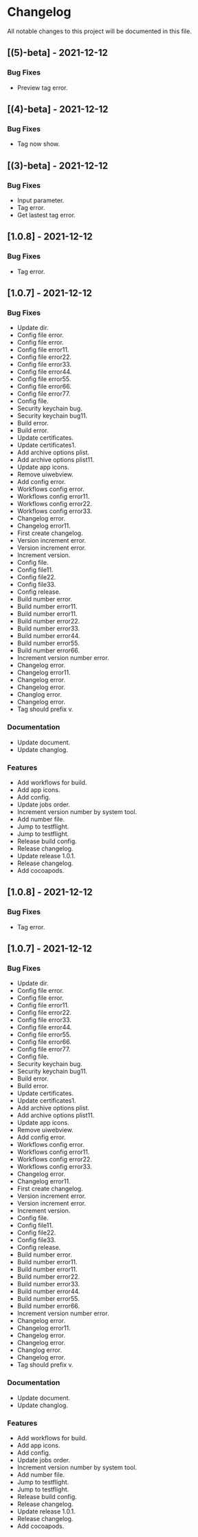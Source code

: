 # Changelog
All notable changes to this project will be documented in this file.

## [(5)-beta] - 2021-12-12

### Bug Fixes

- Preview tag error.

<!-- generated by git-cliff -->
## [(4)-beta] - 2021-12-12

### Bug Fixes

- Tag now show.

<!-- generated by git-cliff -->
## [(3)-beta] - 2021-12-12

### Bug Fixes

- Input parameter.
- Tag error.
- Get lastest tag error.

## [1.0.8] - 2021-12-12

### Bug Fixes

- Tag error.

## [1.0.7] - 2021-12-12

### Bug Fixes

- Update dir.
- Config file error.
- Config file error.
- Config file error11.
- Config file error22.
- Config file error33.
- Config file error44.
- Config file error55.
- Config file error66.
- Config file error77.
- Config file.
- Security keychain bug.
- Security keychain bug11.
- Build error.
- Build error.
- Update certificates.
- Update certificates1.
- Add archive options plist.
- Add archive options plist11.
- Update app icons.
- Remove uiwebview.
- Add config error.
- Workflows config error.
- Workflows config error11.
- Workflows config error22.
- Workflows config error33.
- Changelog error.
- Changelog error11.
- First create changelog.
- Version increment error.
- Version increment error.
- Increment version.
- Config file.
- Config file11.
- Config file22.
- Config file33.
- Config release.
- Build number error.
- Build number error11.
- Build number error11.
- Build number error22.
- Build number error33.
- Build number error44.
- Build number error55.
- Build number error66.
- Increment version number error.
- Changelog error.
- Changelog error11.
- Changelog error.
- Changelog error.
- Changlog error.
- Changelog error.
- Tag should prefix v.

### Documentation

- Update document.
- Update changlog.

### Features

- Add workflows for build.
- Add app icons.
- Add config.
- Update jobs order.
- Increment version number by system tool.
- Add number file.
- Jump to testflight.
- Jump to testflight.
- Release build config.
- Release changelog.
- Update release 1.0.1.
- Release changelog.
- Add cocoapods.

<!-- generated by git-cliff -->
## [1.0.8] - 2021-12-12

### Bug Fixes

- Tag error.

## [1.0.7] - 2021-12-12

### Bug Fixes

- Update dir.
- Config file error.
- Config file error.
- Config file error11.
- Config file error22.
- Config file error33.
- Config file error44.
- Config file error55.
- Config file error66.
- Config file error77.
- Config file.
- Security keychain bug.
- Security keychain bug11.
- Build error.
- Build error.
- Update certificates.
- Update certificates1.
- Add archive options plist.
- Add archive options plist11.
- Update app icons.
- Remove uiwebview.
- Add config error.
- Workflows config error.
- Workflows config error11.
- Workflows config error22.
- Workflows config error33.
- Changelog error.
- Changelog error11.
- First create changelog.
- Version increment error.
- Version increment error.
- Increment version.
- Config file.
- Config file11.
- Config file22.
- Config file33.
- Config release.
- Build number error.
- Build number error11.
- Build number error11.
- Build number error22.
- Build number error33.
- Build number error44.
- Build number error55.
- Build number error66.
- Increment version number error.
- Changelog error.
- Changelog error11.
- Changelog error.
- Changelog error.
- Changlog error.
- Changelog error.
- Tag should prefix v.

### Documentation

- Update document.
- Update changlog.

### Features

- Add workflows for build.
- Add app icons.
- Add config.
- Update jobs order.
- Increment version number by system tool.
- Add number file.
- Jump to testflight.
- Jump to testflight.
- Release build config.
- Release changelog.
- Update release 1.0.1.
- Release changelog.
- Add cocoapods.

<!-- generated by git-cliff -->
